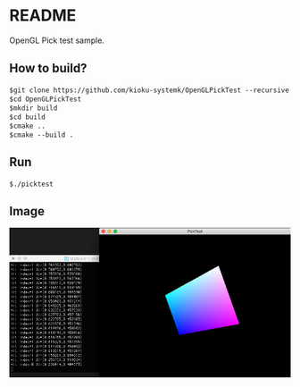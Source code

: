 # README

OpenGL Pick test sample.

## How to build?

    $git clone https://github.com/kioku-systemk/OpenGLPickTest --recursive
    $cd OpenGLPickTest
    $mkdir build
    $cd build
    $cmake ..
    $cmake --build .

## Run

    $./picktest

## Image

![screenshot](img/scr.jpg "screenshot")